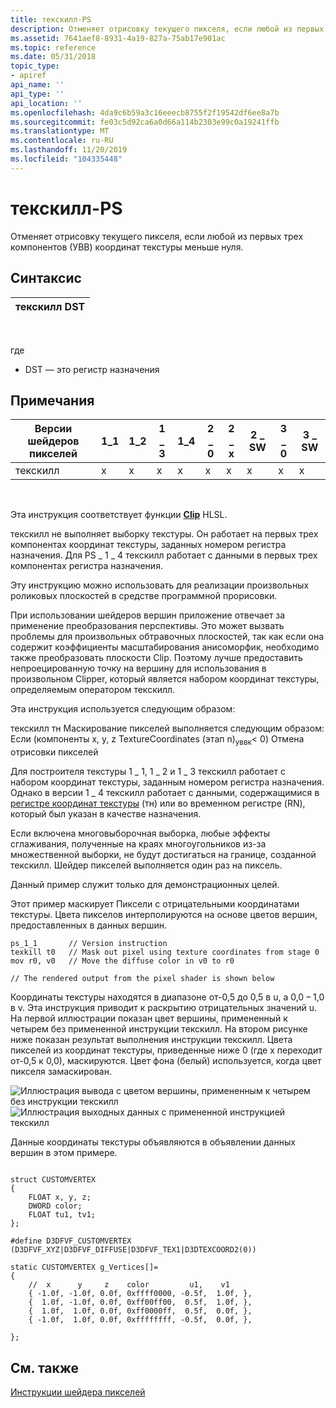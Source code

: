 ```yaml
---
title: текскилл-PS
description: Отменяет отрисовку текущего пикселя, если любой из первых трех компонентов (УВВ) координат текстуры меньше нуля.
ms.assetid: 7641aef8-8931-4a19-827a-75ab17e901ac
ms.topic: reference
ms.date: 05/31/2018
topic_type:
- apiref
api_name: ''
api_type: ''
api_location: ''
ms.openlocfilehash: 4da9c6b59a3c16eeecb8755f2f19542df6ee8a7b
ms.sourcegitcommit: fe03c5d92ca6a0d66a114b2303e99c0a19241ffb
ms.translationtype: MT
ms.contentlocale: ru-RU
ms.lasthandoff: 11/20/2019
ms.locfileid: "104335448"
---
```

# <a name="texkill---ps"></a>текскилл-PS

Отменяет отрисовку текущего пикселя, если любой из первых трех компонентов (УВВ) координат текстуры меньше нуля.

## <a name="syntax"></a>Синтаксис



| текскилл DST |
|-------------|



 

где

-   DST — это регистр назначения

## <a name="remarks"></a>Примечания



| Версии шейдеров пикселей | 1\_1 | 1\_2 | 1 \_ 3 | 1\_4 | 2 \_ 0 | 2 \_ x | 2 \_ SW | 3 \_ 0 | 3 \_ SW |
|-----------------------|------|------|------|------|------|------|-------|------|-------|
| текскилл               | x    | x    | x    | x    | x    | x    | x     | x    | x     |



 

Эта инструкция соответствует функции [**Clip**](dx-graphics-hlsl-clip.md) HLSL.

текскилл не выполняет выборку текстуры. Он работает на первых трех компонентах координат текстуры, заданных номером регистра назначения. Для PS \_ 1 \_ 4 текскилл работает с данными в первых трех компонентах регистра назначения.

Эту инструкцию можно использовать для реализации произвольных роликовых плоскостей в средстве программной прорисовки.

При использовании шейдеров вершин приложение отвечает за применение преобразования перспективы. Это может вызвать проблемы для произвольных обтравочных плоскостей, так как если она содержит коэффициенты масштабирования анисоморфик, необходимо также преобразовать плоскости Clip. Поэтому лучше предоставить непроецированную точку на вершину для использования в произвольном Clipper, который является набором координат текстуры, определяемым оператором текскилл.

Эта инструкция используется следующим образом:

<dl> текскилл тн  
Маскирование пикселей выполняется следующим образом:  
Если (компоненты x, y, z TextureCoordinates (этап n)<sub>уввк</sub>< 0)  
Отмена отрисовки пикселей
</dl>

Для построителя текстуры 1 \_ 1, 1 \_ 2 и 1 \_ 3 текскилл работает с набором координат текстуры, заданным номером регистра назначения. Однако в версии 1 \_ 4 текскилл работает с данными, содержащимися в [регистре координат текстуры](dx9-graphics-reference-asm-ps-registers-texture-coordinate.md) (тн) или во временном регистре (RN), который был указан в качестве назначения.

Если включена многовыборочная выборка, любые эффекты сглаживания, полученные на краях многоугольников из-за множественной выборки, не будут достигаться на границе, созданной текскилл. Шейдер пикселей выполняется один раз на пиксель.

Данный пример служит только для демонстрационных целей.

Этот пример маскирует Пиксели с отрицательными координатами текстуры. Цвета пикселов интерполируются на основе цветов вершин, предоставленных в данных вершин.


```
ps_1_1       // Version instruction
texkill t0   // Mask out pixel using texture coordinates from stage 0
mov r0, v0   // Move the diffuse color in v0 to r0

// The rendered output from the pixel shader is shown below
```



Координаты текстуры находятся в диапазоне от-0,5 до 0,5 в u, а 0,0 – 1,0 в v. Эта инструкция приводит к раскрытию отрицательных значений u. На первой иллюстрации показан цвет вершины, примененный к четырем без примененной инструкции текскилл. На втором рисунке ниже показан результат выполнения инструкции текскилл. Цвета пикселей из координат текстуры, приведенные ниже 0 (где x переходит от-0,5 к 0,0), маскируются. Цвет фона (белый) используется, когда цвет пикселя замаскирован.

![Иллюстрация вывода с цветом вершины, примененным к четырем без инструкции текскилл](images/pstexkill-in.jpg)![Иллюстрация выходных данных с примененной инструкцией текскилл](images/pstexkill-out.jpg)

Данные координаты текстуры объявляются в объявлении данных вершин в этом примере.


```
   
struct CUSTOMVERTEX
{
    FLOAT x, y, z;
    DWORD color;
    FLOAT tu1, tv1;
};

#define D3DFVF_CUSTOMVERTEX (D3DFVF_XYZ|D3DFVF_DIFFUSE|D3DFVF_TEX1|D3DTEXCOORD2(0))

static CUSTOMVERTEX g_Vertices[]=
{
    //  x      y     z    color         u1,    v1  
    { -1.0f, -1.0f, 0.0f, 0xffff0000, -0.5f,  1.0f, },
    {  1.0f, -1.0f, 0.0f, 0xff00ff00,  0.5f,  1.0f, },
    {  1.0f,  1.0f, 0.0f, 0xff0000ff,  0.5f,  0.0f, },
    { -1.0f,  1.0f, 0.0f, 0xffffffff, -0.5f,  0.0f, },

};
```



## <a name="related-topics"></a>См. также

<dl> <dt>

[Инструкции шейдера пикселей](dx9-graphics-reference-asm-ps-instructions.md)
</dt> </dl>

 

 





